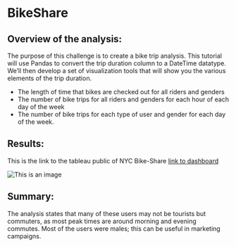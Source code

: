 # BikeShare
## Overview of the analysis:
The purpose of this challenge is to create a bike trip analysis. This tutorial will use Pandas to convert the trip duration column to a DateTime datatype. We’ll then develop a set of visualization tools that will show you the various elements of the trip duration.

 - The length of time that bikes are checked out for all riders and genders
 - The number of bike trips for all riders and genders for each hour of each day of the week
 - The number of bike trips for each type of user and gender for each day of the week.

## Results:
This is the link to the tableau public of NYC Bike-Share
[link to dashboard](https://public.tableau.com/app/profile/antwan.wrancher/viz/BitkeShare/NYCBike-Share?publish=yes)

![This is an image](https://public.tableau.com/app/profile/antwan.wrancher/viz/BitkeShare/NYCBike-Share?publish=yes)

## Summary:
The analysis states that many of these users may not be tourists but commuters, as most peak times are around morning and evening commutes. Most of the users were males; this can be useful in marketing campaigns. 